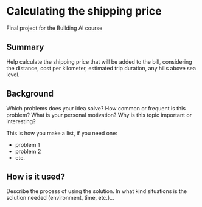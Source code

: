 # Calculating the shipping price
Final project for the Building AI course

## Summary

Help calculate the shipping price that will be added to the bill, considering the distance, cost per kilometer, estimated trip duration, any hills above sea level. 


## Background

Which problems does your idea solve? How common or frequent is this problem? What is your personal motivation? Why is this topic important or interesting?

This is how you make a list, if you need one:
* problem 1
* problem 2
* etc.


## How is it used?

Describe the process of using the solution. In what kind situations is the solution needed (environment, time, etc.)…
